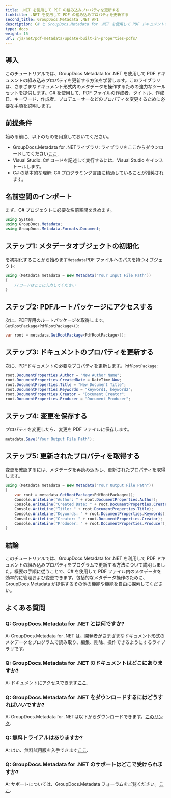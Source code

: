 ```yaml
---
title: .NET を使用して PDF の組み込みプロパティを更新する
linktitle: .NET を使用して PDF の組み込みプロパティを更新する
second_title: GroupDocs.Metadata .NET API
description: C# と GroupDocs.Metadata for .NET を使用して PDF ドキュメントのプロパティを更新する方法を学習します。作成者、タイトル、キーワードなどをプログラムで変更します。
type: docs
weight: 15
url: /ja/net/pdf-metadata/update-built-in-properties-pdfs/
---
```

## 導入
このチュートリアルでは、GroupDocs.Metadata for .NET を使用して PDF ドキュメントの組み込みプロパティを更新する方法を学習します。このライブラリは、さまざまなドキュメント形式内のメタデータを操作するための強力なツール セットを提供します。C# を使用して、PDF ファイルの作成者、タイトル、作成日、キーワード、作成者、プロデューサーなどのプロパティを変更するために必要な手順を説明します。
## 前提条件
始める前に、以下のものを用意しておいてください。
-  GroupDocs.Metadata for .NETライブラリ: ライブラリをここからダウンロードしてください[ここ](https://releases.groupdocs.com/metadata/net/).
- Visual Studio: C# コードを記述して実行するには、Visual Studio をインストールします。
- C# の基本的な理解: C# プログラミング言語に精通していることが推奨されます。

## 名前空間のインポート
まず、C# プロジェクトに必要な名前空間を含めます。
```csharp
using System;
using GroupDocs.Metadata;
using GroupDocs.Metadata.Formats.Document;
```
## ステップ1: メタデータオブジェクトの初期化
を初期化することから始めます`Metadata`PDF ファイルへのパスを持つオブジェクト:
```csharp
using (Metadata metadata = new Metadata("Your Input File Path"))
{
    //コードはここに入力してください
}
```
## ステップ2: PDFルートパッケージにアクセスする
次に、PDF専用のルートパッケージを取得します。`GetRootPackage<PdfRootPackage>()`:
```csharp
var root = metadata.GetRootPackage<PdfRootPackage>();
```
## ステップ3: ドキュメントのプロパティを更新する
次に、PDFドキュメントの必要なプロパティを更新します。`PdfRootPackage`:
```csharp
root.DocumentProperties.Author = "New Author Name";
root.DocumentProperties.CreatedDate = DateTime.Now;
root.DocumentProperties.Title = "New Document Title";
root.DocumentProperties.Keywords = "keyword1, keyword2";
root.DocumentProperties.Creator = "Document Creator";
root.DocumentProperties.Producer = "Document Producer";
```
## ステップ4: 変更を保存する
プロパティを変更したら、変更を PDF ファイルに保存します。
```csharp
metadata.Save("Your Output File Path");
```
## ステップ5: 更新されたプロパティを取得する
変更を確認するには、メタデータを再読み込みし、更新されたプロパティを取得します。
```csharp
using (Metadata metadata = new Metadata("Your Output File Path"))
{
    var root = metadata.GetRootPackage<PdfRootPackage>();
    Console.WriteLine("Author: " + root.DocumentProperties.Author);
    Console.WriteLine("Created Date: " + root.DocumentProperties.CreatedDate);
    Console.WriteLine("Title: " + root.DocumentProperties.Title);
    Console.WriteLine("Keywords: " + root.DocumentProperties.Keywords);
    Console.WriteLine("Creator: " + root.DocumentProperties.Creator);
    Console.WriteLine("Producer: " + root.DocumentProperties.Producer);
}
```

## 結論
このチュートリアルでは、GroupDocs.Metadata for .NET を利用して PDF ドキュメントの組み込みプロパティをプログラムで更新する方法について説明しました。概要の手順に従うことで、C# を使用して PDF ファイル内のメタデータを効率的に管理および変更できます。包括的なメタデータ操作のために、GroupDocs.Metadata が提供するその他の機能や機能を自由に探索してください。

## よくある質問
### Q: GroupDocs.Metadata for .NET とは何ですか?
A: GroupDocs.Metadata for .NET は、開発者がさまざまなドキュメント形式のメタデータをプログラムで読み取り、編集、削除、操作できるようにするライブラリです。
### Q: GroupDocs.Metadata for .NET のドキュメントはどこにありますか?
 A: ドキュメントにアクセスできます[ここ](https://reference.groupdocs.com/metadata/net/).
### Q: GroupDocs.Metadata for .NET をダウンロードするにはどうすればいいですか?
 A: GroupDocs.Metadata for .NETは以下からダウンロードできます。[このリンク](https://releases.groupdocs.com/metadata/net/).
### Q: 無料トライアルはありますか?
 A: はい、無料試用版を入手できます[ここ](https://releases.groupdocs.com/).
### Q: GroupDocs.Metadata for .NET のサポートはどこで受けられますか?
 A: サポートについては、GroupDocs.Metadata フォーラムをご覧ください。[ここ](https://forum.groupdocs.com/c/metadata/14).
